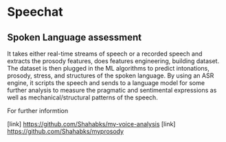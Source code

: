 # Speechat
## Spoken Language assessment
It takes either real-time streams of speech or a recorded speech and extracts the prosody features, does features engineering, building dataset. The dataset is then plugged in the ML algorithms to predict intonations, prosody, stress, and structures of the spoken language.
By using an ASR engine, it scripts the speech and sends to a language model for some further analysis to measure the pragmatic and sentimental expressions as well as mechanical/structural patterns of the speech.

For further informtion 

[link] https://github.com/Shahabks/my-voice-analysis
[link] https://github.com/Shahabks/myprosody
